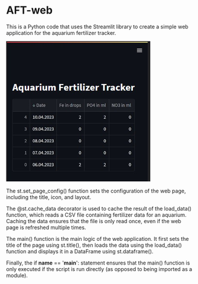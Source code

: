 # AFT-web

This is a Python code that uses the Streamlit library to create a simple web application for the aquarium fertilizer tracker.

![alt text](https://github.com/rdnsx/AFT-web/blob/835b1ff26539e8e6a8b1ec64993e4b229418e67e/Screenshot%202023-04-10%20074439.jpg)

The st.set_page_config() function sets the configuration of the web page, including the title, icon, and layout.

The @st.cache_data decorator is used to cache the result of the load_data() function, which reads a CSV file containing fertilizer data for an aquarium. Caching the data ensures that the file is only read once, even if the web page is refreshed multiple times.

The main() function is the main logic of the web application. It first sets the title of the page using st.title(), then loads the data using the load_data() function and displays it in a DataFrame using st.dataframe().

Finally, the if __name__ == '__main__': statement ensures that the main() function is only executed if the script is run directly (as opposed to being imported as a module).
